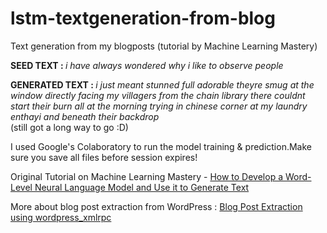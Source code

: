# lstm-textgeneration-from-blog
Text generation from my blogposts (tutorial by Machine Learning Mastery)


<b> SEED TEXT : </b> <i> i have always wondered why i like to observe people </i>

<b> GENERATED TEXT : </b> <i> i just meant stunned full adorable theyre smug at the window directly facing my villagers from the chain library there couldnt start their burn all at the morning trying in chinese corner at my laundry enthayi and beneath their backdrop </i> <br>(still got a long way to go :D)

I used Google's Colaboratory to run the model training & prediction.Make sure you save all files before session expires!

Original Tutorial on Machine Learning Mastery - [How to Develop a Word-Level Neural Language Model and Use it to Generate Text](https://machinelearningmastery.com/how-to-develop-a-word-level-neural-language-model-in-keras/)

More about blog post extraction from WordPress : [Blog Post Extraction using wordpress_xmlrpc](https://github.com/parvathysarat/wordpress-blog-text-mining/tree/master/data%20extraction)
